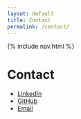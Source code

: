 ```yaml
---
layout: default
title: Contact
permalink: /contact/
---
```


{% include nav.html %}

# Contact

- [LinkedIn](https://www.linkedin.com/in/ashnagupta843) 
- [GitHub](https://github.com/ag843)
- [Email](mailto:ag843@cornell.edu)
